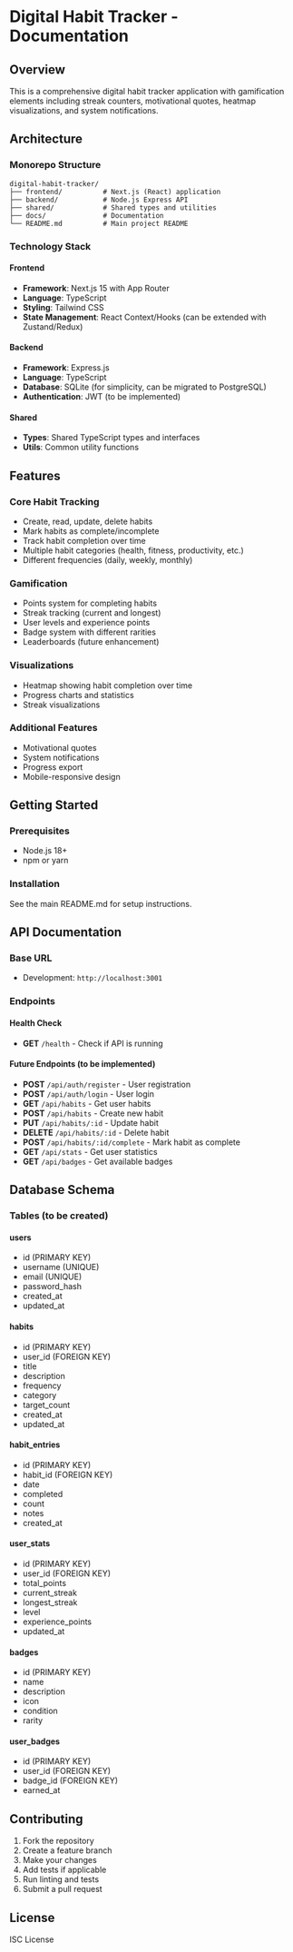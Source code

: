 # Digital Habit Tracker - Documentation

## Overview
This is a comprehensive digital habit tracker application with gamification elements including streak counters, motivational quotes, heatmap visualizations, and system notifications.

## Architecture

### Monorepo Structure
```
digital-habit-tracker/
├── frontend/          # Next.js (React) application
├── backend/           # Node.js Express API
├── shared/            # Shared types and utilities
├── docs/              # Documentation
└── README.md          # Main project README
```

### Technology Stack

#### Frontend
- **Framework**: Next.js 15 with App Router
- **Language**: TypeScript
- **Styling**: Tailwind CSS
- **State Management**: React Context/Hooks (can be extended with Zustand/Redux)

#### Backend
- **Framework**: Express.js
- **Language**: TypeScript
- **Database**: SQLite (for simplicity, can be migrated to PostgreSQL)
- **Authentication**: JWT (to be implemented)

#### Shared
- **Types**: Shared TypeScript types and interfaces
- **Utils**: Common utility functions

## Features

### Core Habit Tracking
- Create, read, update, delete habits
- Mark habits as complete/incomplete
- Track habit completion over time
- Multiple habit categories (health, fitness, productivity, etc.)
- Different frequencies (daily, weekly, monthly)

### Gamification
- Points system for completing habits
- Streak tracking (current and longest)
- User levels and experience points
- Badge system with different rarities
- Leaderboards (future enhancement)

### Visualizations
- Heatmap showing habit completion over time
- Progress charts and statistics
- Streak visualizations

### Additional Features
- Motivational quotes
- System notifications
- Progress export
- Mobile-responsive design

## Getting Started

### Prerequisites
- Node.js 18+ 
- npm or yarn

### Installation
See the main README.md for setup instructions.

## API Documentation

### Base URL
- Development: `http://localhost:3001`

### Endpoints

#### Health Check
- **GET** `/health` - Check if API is running

#### Future Endpoints (to be implemented)
- **POST** `/api/auth/register` - User registration
- **POST** `/api/auth/login` - User login
- **GET** `/api/habits` - Get user habits
- **POST** `/api/habits` - Create new habit
- **PUT** `/api/habits/:id` - Update habit
- **DELETE** `/api/habits/:id` - Delete habit
- **POST** `/api/habits/:id/complete` - Mark habit as complete
- **GET** `/api/stats` - Get user statistics
- **GET** `/api/badges` - Get available badges

## Database Schema

### Tables (to be created)

#### users
- id (PRIMARY KEY)
- username (UNIQUE)
- email (UNIQUE)
- password_hash
- created_at
- updated_at

#### habits
- id (PRIMARY KEY)
- user_id (FOREIGN KEY)
- title
- description
- frequency
- category
- target_count
- created_at
- updated_at

#### habit_entries
- id (PRIMARY KEY)
- habit_id (FOREIGN KEY)
- date
- completed
- count
- notes
- created_at

#### user_stats
- id (PRIMARY KEY)
- user_id (FOREIGN KEY)
- total_points
- current_streak
- longest_streak
- level
- experience_points
- updated_at

#### badges
- id (PRIMARY KEY)
- name
- description
- icon
- condition
- rarity

#### user_badges
- id (PRIMARY KEY)
- user_id (FOREIGN KEY)
- badge_id (FOREIGN KEY)
- earned_at

## Contributing

1. Fork the repository
2. Create a feature branch
3. Make your changes
4. Add tests if applicable
5. Run linting and tests
6. Submit a pull request

## License
ISC License